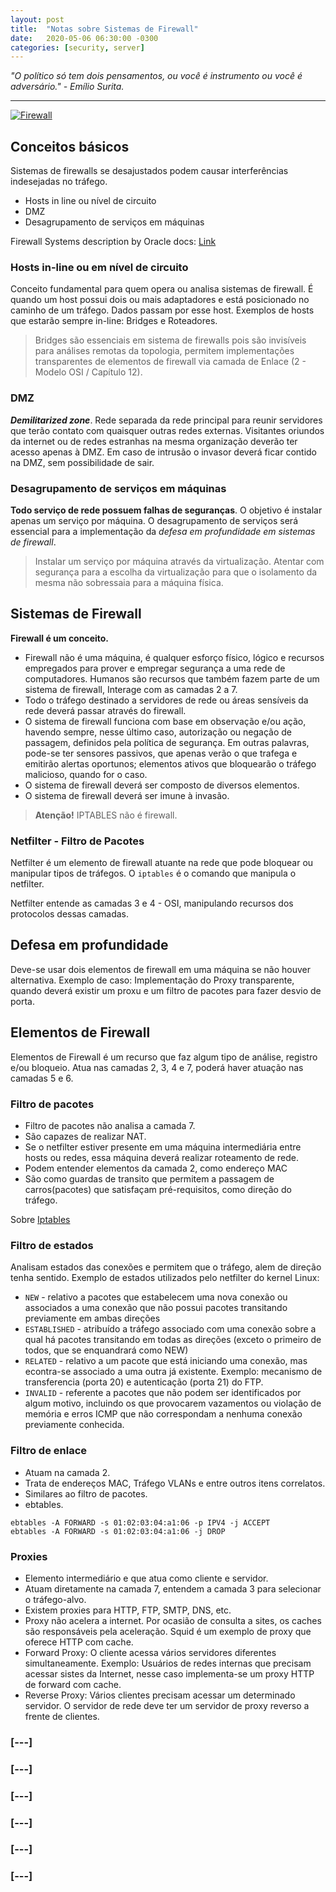 ```yaml
---
layout: post
title:  "Notas sobre Sistemas de Firewall"
date:   2020-05-06 06:30:00 -0300
categories: [security, server]
---
```


_"O político só tem dois pensamentos, ou você é instrumento ou você é adversário." - Emílio Surita._

---

[![Firewall](https://image.flaticon.com/icons/png/128/2059/2059030.png)](https://blog.evttenorio.com/security/server/2020/05/06/sysfirewalls.html)

## Conceitos básicos
Sistemas de firewalls se desajustados podem causar interferências indesejadas no tráfego.

  - Hosts in line ou nível de circuito
  - DMZ
  - Desagrupamento de serviços em máquinas
  
Firewall Systems description by Oracle docs: [Link](https://docs.oracle.com/cd/E19253-01/816-4557/concept-25/index.html)

### Hosts in-line ou em nível de circuito

Conceito fundamental para quem opera ou analisa sistemas de firewall. É quando um host possui dois ou mais adaptadores e está posicionado no caminho de um tráfego. Dados passam por esse host. Exemplos de hosts que estarão sempre in-line: Bridges e Roteadores.

> Bridges são essenciais em sistema de firewalls pois são invisíveis para análises remotas da topologia, permitem implementações transparentes de elementos de firewall via camada de Enlace (2 - Modelo OSI / Capítulo 12).

### DMZ

***Demilitarized zone***. Rede separada da rede principal para reunir servidores que terão contato com quaisquer outras redes externas. Visitantes oriundos da internet ou de redes estranhas na mesma organização deverão ter acesso apenas à DMZ.
Em caso de intrusão o invasor deverá ficar contido na DMZ, sem possibilidade de sair.

### Desagrupamento de serviços em máquinas

**Todo serviço de rede possuem falhas de seguranças**. O objetivo é instalar apenas um serviço por máquina. O desagrupamento de serviços será essencial para a implementação da *defesa em profundidade em sistemas de firewall*. 

> Instalar um serviço por máquina através da virtualização. Atentar com segurança para a escolha da virtualização para que o isolamento da mesma não sobressaia para a máquina física.


## Sistemas de Firewall
**Firewall é um conceito.** 

  - Firewall não é uma máquina, é qualquer esforço físico, lógico e recursos empregados para prover e empregar segurança a uma rede de computadores. Humanos são recursos que também fazem parte de um sistema de firewall, Interage com as camadas 2 a 7.
  - Todo o tráfego destinado a servidores de rede ou áreas sensíveis da rede deverá passar através do firewall.
  - O sistema de firewall funciona com base em observação e/ou ação, havendo sempre, nesse último caso, autorização ou negação de passagem, definidos pela política de segurança. Em outras palavras, pode-se ter sensores passivos, que apenas verão o que trafega e emitirão alertas oportunos; elementos ativos que bloquearão o tráfego malicioso, quando for o caso.
  - O sistema de firewall deverá ser composto de diversos elementos.
  - O sistema de firewall deverá ser imune à invasão.
  
> **Atenção!** IPTABLES não é firewall.

### Netfilter - Filtro de Pacotes
Netfilter é um elemento de firewall atuante na rede que pode bloquear ou manipular tipos de tráfegos. O ```iptables``` é o comando que manipula o netfilter.

Netfilter entende as camadas 3 e 4 - OSI, manipulando recursos dos protocolos dessas camadas.

## Defesa em profundidade

Deve-se usar dois elementos de firewall em uma máquina se não houver alternativa. Exemplo de caso: Implementação do Proxy transparente, quando deverá existir um proxu e um filtro de pacotes para fazer desvio de porta.

## Elementos de Firewall
Elementos de Firewall é um recurso que faz algum tipo de análise, registro e/ou bloqueio. Atua nas camadas 2, 3, 4 e 7, poderá haver atuação nas camadas 5 e 6.

### Filtro de pacotes
- Filtro de pacotes não analisa a camada 7.
- São capazes de realizar NAT.
- Se o netfilter estiver presente em uma máquina intermediária entre hosts ou redes, essa máquina deverá realizar roteamento de rede.
- Podem entender elementos da camada 2, como endereço MAC
- São como guardas de transito que permitem a passagem de carros(pacotes) que satisfaçam pré-requisitos, como direção do tráfego.

Sobre [Iptables](https://blog.evttenorio.com/)

### Filtro de estados
Analisam estados das conexões e permitem que o tráfego, alem de direção tenha sentido.
Exemplo de estados utilizados pelo netfilter do kernel Linux:
- ```NEW``` - relativo a pacotes que estabelecem uma nova conexão ou associados a uma conexão que não possui pacotes transitando previamente em ambas direções
- ```ESTABLISHED``` - atribuído a tráfego associado com uma conexão sobre a qual há pacotes transitando em todas as direções (exceto o primeiro de todos, que se enquandrará como NEW)
- ```RELATED``` - relativo a um pacote que está iniciando uma conexão, mas econtra-se associado a uma outra já existente. Exemplo: mecanismo de transferencia (porta 20) e autenticação (porta 21) do FTP.
- ```INVALID``` - referente a pacotes que não podem ser identificados por algum motivo, incluindo os que provocarem vazamentos ou violação de memória e erros ICMP que não correspondam a nenhuma conexão previamente conhecida.

### Filtro de enlace
- Atuam na camada 2.
- Trata de endereços MAC, Tráfego VLANs e entre outros itens correlatos.
- Similares ao filtro de pacotes.
- ebtables.
```
ebtables -A FORWARD -s 01:02:03:04:a1:06 -p IPV4 -j ACCEPT
ebtables -A FORWARD -s 01:02:03:04:a1:06 -j DROP
```

### Proxies
- Elemento intermediário e que atua como cliente e servidor.
- Atuam diretamente na camada 7, entendem a camada 3 para selecionar o tráfego-alvo.
- Existem proxies para HTTP, FTP, SMTP, DNS, etc.
- Proxy não acelera a internet. Por ocasião de consulta a sites, os caches são responsáveis pela aceleração. Squid é um exemplo de proxy que oferece HTTP com cache.
- Forward Proxy: O cliente acessa vários servidores diferentes simultaneamente. Exemplo: Usuários de redes internas que precisam acessar sistes da Internet, nesse caso implementa-se um proxy HTTP de forward com cache.
- Reverse Proxy: Vários clientes precisam acessar um determinado servidor. O servidor de rede deve ter um servidor de proxy reverso a frente de clientes.

### [---]

### [---]

### [---]

### [---]

### [---]

### [---]
